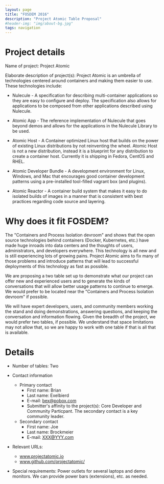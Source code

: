 ```yaml
---
layout: page
title: "FOSDEM 2016"
description: "Project Atomic Table Proposal"
#header-img: "img/about-bg.jpg"
tags: navigation
---
```


# Project details

Name of project: Project Atomic

Elaborate description of project(s):  Project Atomic is an umbrella of technologies centered around containers and making them easier to use.  These technologies include:

- Nulecule - A specification for describing multi-container applications so they are easy to configure and deploy.  The specification also allows for applications to be composed from other applications described using Nulecule.

- Atomic App - The reference implementation of Nulecule that goes beyond demos and allows for the applications in the Nulecule Library to be used.

- Atomic Host - A Container optimized Linux host that builds on the power of existing Linux distributions by not reinventing the wheel.  Atomic Host is not a new distribution, instead it is a blueprint for any distribution to create a container host.  Currently it is shipping in Fedora, CentOS and RHEL.

- Atomic Developer Bundle - A development environment for Linux, Windows, and Mac that encourages good container development patterns using a pre-installed tool-filled vagrant box (and plugins).

- Atomic Reactor - A container build system that makes it easy to do isolated builds of images in a manner that is consistent with best practices regarding code source and layering.

# Why does it fit FOSDEM?

The "Containers and Process Isolation devroom" and shows that the open source technologies behind containers (Docker, Kubernetes, etc.) have made huge inroads into data centers and the thoughts of users, administrators, and developers everywhere.  This technology is all new and is still experiencing lots of growing pains.  Project Atomic aims to fix many of those problems and introduce patterns that will lead to successful deployments of this technology as fast as possible.

We are proposing a two table set up to demonstrate what our project can offer new and experienced users and to generate the kinds of conversations that will allow better usage patterns to continue to emerge.  We would prefer to be located near the "Containers and Process Isolation devroom" if possible.

We will have expert developers, users, and community members working the stand and doing demonstrations, answering questions, and keeping the conversation and information flowing.  Given the breadth of the project, we would prefer two tables, if possible.  We understand that space limitations may not allow that, so we are happy to work with one table if that is all that is available.

# Details

- Number of tables: Two
- Contact information
  - Primary contact
    - First name: Brian
    - Last name: Exelbierd
    - E-mail: bex@pobox.com
    - Submitter's affinity to the project(s): Core Developer and Community Particpant.  The secondary contact is a key community leader.
  - Secondary contact
    - First name: Joe
    - Last name: Brockmeier
    - E-mail: XXX@YYY.com

- Relevant URLs:
  - www.projectatomic.io
  - www.github.com/projectatomic/

- Special requirements: Power outlets for several laptops and demo monitors.  We can provide power bars (extensions), etc. as needed. 
